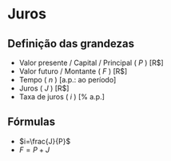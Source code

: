 # Juros

## Definição das grandezas

- Valor presente / Capital / Principal ( $P$ ) [R$]
- Valor futuro / Montante ( $F$ ) [R$]
- Tempo ( $n$ ) [a.p.: ao período]
- Juros ( $J$ ) [R$]
- Taxa de juros ( $i$ ) [% a.p.]

## Fórmulas

- $i=\frac{J}{P}$
- $F=P+J$

